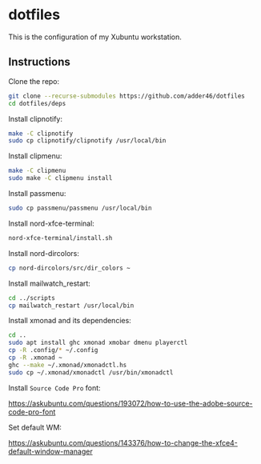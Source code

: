 # dotfiles

This is the configuration of my Xubuntu workstation.

## Instructions

Clone the repo:

```bash
git clone --recurse-submodules https://github.com/adder46/dotfiles
cd dotfiles/deps
```

Install clipnotify:

```bash
make -C clipnotify
sudo cp clipnotify/clipnotify /usr/local/bin
```

Install clipmenu:

```bash
make -C clipmenu
sudo make -C clipmenu install
```

Install passmenu:

```bash
sudo cp passmenu/passmenu /usr/local/bin
```

Install nord-xfce-terminal:

```bash
nord-xfce-terminal/install.sh
```

Install nord-dircolors:

```bash
cp nord-dircolors/src/dir_colors ~
```

Install mailwatch_restart:
```bash
cd ../scripts
cp mailwatch_restart /usr/local/bin
```

Install xmonad and its dependencies:

```bash
cd ..
sudo apt install ghc xmonad xmobar dmenu playerctl
cp -R .config/* ~/.config
cp -R .xmonad ~
ghc --make ~/.xmonad/xmonadctl.hs
sudo cp ~/.xmonad/xmonadctl /usr/bin/xmonadctl
```

Install `Source Code Pro` font:

https://askubuntu.com/questions/193072/how-to-use-the-adobe-source-code-pro-font

Set default WM:

https://askubuntu.com/questions/143376/how-to-change-the-xfce4-default-window-manager
